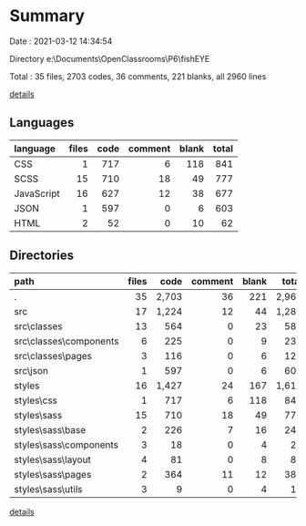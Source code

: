 # Summary

Date : 2021-03-12 14:34:54

Directory e:\Documents\OpenClassrooms\P6\fishEYE

Total : 35 files,  2703 codes, 36 comments, 221 blanks, all 2960 lines

[details](details.md)

## Languages
| language | files | code | comment | blank | total |
| :--- | ---: | ---: | ---: | ---: | ---: |
| CSS | 1 | 717 | 6 | 118 | 841 |
| SCSS | 15 | 710 | 18 | 49 | 777 |
| JavaScript | 16 | 627 | 12 | 38 | 677 |
| JSON | 1 | 597 | 0 | 6 | 603 |
| HTML | 2 | 52 | 0 | 10 | 62 |

## Directories
| path | files | code | comment | blank | total |
| :--- | ---: | ---: | ---: | ---: | ---: |
| . | 35 | 2,703 | 36 | 221 | 2,960 |
| src | 17 | 1,224 | 12 | 44 | 1,280 |
| src\classes | 13 | 564 | 0 | 23 | 587 |
| src\classes\components | 6 | 225 | 0 | 9 | 234 |
| src\classes\pages | 3 | 116 | 0 | 6 | 122 |
| src\json | 1 | 597 | 0 | 6 | 603 |
| styles | 16 | 1,427 | 24 | 167 | 1,618 |
| styles\css | 1 | 717 | 6 | 118 | 841 |
| styles\sass | 15 | 710 | 18 | 49 | 777 |
| styles\sass\base | 2 | 226 | 7 | 16 | 249 |
| styles\sass\components | 3 | 18 | 0 | 4 | 22 |
| styles\sass\layout | 4 | 81 | 0 | 8 | 89 |
| styles\sass\pages | 2 | 364 | 11 | 12 | 387 |
| styles\sass\utils | 3 | 9 | 0 | 4 | 13 |

[details](details.md)
